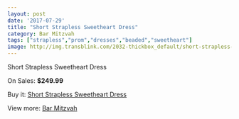 ```yaml
---
layout: post
date: '2017-07-29'
title: "Short Strapless Sweetheart Dress"
category: Bar Mitzvah
tags: ["strapless","prom","dresses","beaded","sweetheart"]
image: http://img.transblink.com/2032-thickbox_default/short-strapless-sweetheart-dress.jpg
---
```

Short Strapless Sweetheart Dress

On Sales: **$249.99**
<a href="https://www.transblink.com/en/bar-mitzvah/667-short-strapless-sweetheart-dress.html"><amp-img layout="responsive" width="600" height="600" src="//img.transblink.com/2032-thickbox_default/short-strapless-sweetheart-dress.jpg" alt="Short Strapless Sweetheart Dress 0" /></a>
<a href="https://www.transblink.com/en/bar-mitzvah/667-short-strapless-sweetheart-dress.html"><amp-img layout="responsive" width="600" height="600" src="//img.transblink.com/2036-thickbox_default/short-strapless-sweetheart-dress.jpg" alt="Short Strapless Sweetheart Dress 1" /></a>
<a href="https://www.transblink.com/en/bar-mitzvah/667-short-strapless-sweetheart-dress.html"><amp-img layout="responsive" width="600" height="600" src="//img.transblink.com/2035-thickbox_default/short-strapless-sweetheart-dress.jpg" alt="Short Strapless Sweetheart Dress 2" /></a>
<a href="https://www.transblink.com/en/bar-mitzvah/667-short-strapless-sweetheart-dress.html"><amp-img layout="responsive" width="600" height="600" src="//img.transblink.com/2034-thickbox_default/short-strapless-sweetheart-dress.jpg" alt="Short Strapless Sweetheart Dress 3" /></a>
<a href="https://www.transblink.com/en/bar-mitzvah/667-short-strapless-sweetheart-dress.html"><amp-img layout="responsive" width="600" height="600" src="//img.transblink.com/2033-thickbox_default/short-strapless-sweetheart-dress.jpg" alt="Short Strapless Sweetheart Dress 4" /></a>

Buy it: [Short Strapless Sweetheart Dress](https://www.transblink.com/en/bar-mitzvah/667-short-strapless-sweetheart-dress.html "Short Strapless Sweetheart Dress")

View more: [Bar Mitzvah](https://www.transblink.com/en/2-bar-mitzvah "Bar Mitzvah")